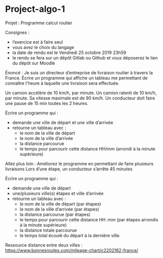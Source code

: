 # Project-algo-1

Projet : Programme calcul routier

Consignes :
- l’exercice est à faire seul
- vous avez le choix du langage
- la date de rendu est le Vendredi 25 octobre 2019 23h59
- le rendu se fera sur un dépôt Gitlab ou Github et vous déposerez le lien du dépôt sur
Moodle

Énoncé :
Je suis un directeur d’entreprise de livraison routier à travers la France.
Écrire un programme qui affiche un tableau me permettant de connaître l'heure à laquelle une
livraison sera effectuée.

Un camion accélère de 10 km/h, par minute.
Un camion ralenti de 10 km/h, par minute.
Sa vitesse maximale est de 90 km/h.
Un conducteur doit faire une pause de 15 min toutes les 2 heures.

Écrire un programme qui :

- demande une ville de départ et une ville d’arrivée
- retourne un tableau avec :
    - le nom de la ville de départ
    - le nom de la ville d’arrivée
    - la distance parcourue
    - le temps pour parcourir cette distance HH/mm
    (arrondi à la minute supérieure)

Allez plus loin :
Améliorez le programme en permettant de faire plusieurs livraisons
Lors d’une étape, un conducteur s’arrête 45 minutes

Écrire un programme qui :

- demande une ville de départ
- une/plusieurs ville(s) étapes et ville d’arrivée
- retourne un tableau avec :
    - le nom de la ville de départ (par étapes)
    - le nom de la ville d’arrivée (par étapes)
    - la distance parcourue (par étapes)
    - le temps pour parcourir cette distance HH :mm (par étapes arrondis à la minute
    supérieure)
    - la distance totale parcourue
    - le temps total écoulé du départ à la dernière ville.

Ressource distance entre deux villes :
https://www.bonnesroutes.com/mileage-chart/c2202162-france/